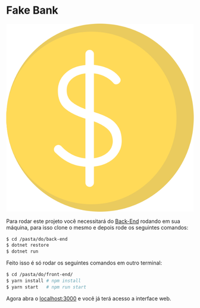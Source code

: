 # Fake Bank

![Fake Bank Logo](./src/logo.svg)

Para rodar este projeto você necessitará do [Back-End](https://github.com/plankiton/cidadealta.back) rodando em sua máquina, para isso clone o mesmo e depois rode os seguintes comandos:

```sh
$ cd /pasta/do/back-end
$ dotnet restore
$ dotnet run
```



Feito isso é só rodar os seguintes comandos em outro terminal:

```sh
$ cd /pasta/do/front-end/
$ yarn install # npm install
$ yarn start   # npm run start
```

Agora abra o [localhost:3000](http://localhost:3000) e você já terá acesso a interface web.
